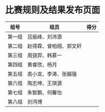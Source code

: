 # 比赛规则及结果发布页面

| 组号 | 组员 | 得分 | 
| ---------- | ----------- | ----------- |
| 第一组 | 吕振峰、刘沛源 | |
| 第二组 | 赵得霖、曾柏翔、郭文轩 | | 
| 第三组 | 周骁羿、韩慕一 | |
| 第四组 | 黄睿欣、杨月 | |
| 第五组 | 高小龙、李涛、张越强 | |
| 第六组 | 陶志坤、王琪源 | |
| 第七组 | 朱智鹏、何馨怡 | |
| 第八组 | 刘鸿博 | |
